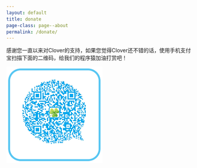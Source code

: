 ```yaml
---
layout: default
title: donate 
page-class: page--about
permalink: /donate/
---
```


感谢您一直以来对Clover的支持，如果您觉得Clover还不错的话，使用手机支付宝扫描下面的二维码，给我们的程序猿加油打赏吧！

![](/images/alipay_qr_small.png)

